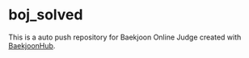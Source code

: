 # boj_solved
This is a auto push repository for Baekjoon Online Judge created with [BaekjoonHub](https://github.com/BaekjoonHub/BaekjoonHub).
